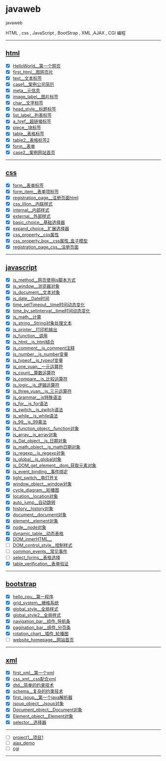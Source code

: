 <!--
 * @由于个人水平有限, 难免有些错误, 还请指点:  
 * @Author: cpu_code
 * @Date: 2020-08-11 11:41:14
 * @LastEditTime: 2020-10-24 16:03:29
 * @FilePath: \web\README.md
 * @Gitee: [https://gitee.com/cpu_code](https://gitee.com/cpu_code)
 * @Github: [https://github.com/CPU-Code](https://github.com/CPU-Code)
 * @CSDN: [https://blog.csdn.net/qq_44226094](https://blog.csdn.net/qq_44226094)
 * @Gitbook: [https://923992029.gitbook.io/cpucode/](https://923992029.gitbook.io/cpucode/)
-->

# javaweb

javaweb

HTML , css , JavaScript , BootStrap , XML ,AJAX , CGI 编程

----------------

## [html](html)

- [x] [HelloWorld__第一个网页](html/helloworld/helloworld.html)
- [x] [first_html__图网页片](html/first_html/first_html.html)
- [x] [text__文本标签](html/text/text.html)
- [x] [case1__案例公司简历](html/case1/case1.html)
- [x] [meta__元信息](html/meta/meta.html)
- [x] [image_label__图片标签](html/image_label/image_label.html)
- [x] [char__文字标签](html/char/char.html)
- [x] [head_style__标题标签](html/head_style/head_style.html)
- [x] [list_label__列表标签](html/list_label/list_label.html)
- [x] [a_href__超链接标签](html/a_href/a_href.html)
- [x] [piece__块标签](html/piece/piece.html)
- [x] [table__表格标签](html/table/table.html)
- [x] [table2__表格标签2](html/table2/table2.html)
- [x] [form__表单](html/form/form.html)
- [x] [case2__案例网站首页](html/case2/case2.html)

---------------

## [css](css)

- [x] [form__表单标签](css/form/form.html)
- [x] [form_item__表单项标签](css/form_item/form_item.html)
- [x] [registration_page__注册页面html](css/registration_page/registration_page.html)
- [x] [css_lilion__内联样式](css/css_lilion/css_lilion.html)
- [x] [internal__内部样式](css/internal/internal.html)
- [x] [external__外部样式](css/external/external.html)
- [x] [basic_choice__基础选择器](css/basic_choice/basic_choice.html)
- [x] [expand_choice__扩展选择器](css/expand_choice/expand_choice.html)
- [x] [css_property__css属性](css/css_property/css_property.html)
- [x] [css_property_box__css属性_盒子模型](css/css_property_box/css_property_box.html)
- [x] [registration_page_css__注册页面](css/registration_page_css/registration_page_css.html)

---------------

## [javascript](javascript)

- [x] [js_method__网页使用js脚本方式](javascript/js_method)
- [x] [js_window__浏览器对象](javascript/js_window)
- [x] [js_document__文本对象](javascript/js_document)
- [x] [js_date__Date时间](javascript/js_date)
- [x] [time_setTimeout__time时间动态变化](javascript/time_setTimeout)
- [x] [time_by_setinterval__time时间动态变化](javascript/time_by_setinterval)
- [x] [js_math__计算](javascript/js_math)
- [x] [js_string__String对象处理文本](javascript/js_string)
- [x] [js_printer__打印机输出](javascript/js_printer)
- [x] [js_function__调用](javascript/js_function)
- [x] [js_html__js_html结合](javascript/js_html/js_html.html)
- [x] [js_comment__js_comment注释](javascript/js_comment/js_comment.html)
- [x] [js_number__js_number变量](javascript/js_number/js_number.html)
- [x] [js_typeof__js_typeof变量](javascript/js_typeof/js_typeof.html)
- [x] [js_one_yuan__一元运算符](javascript/js_one_yuan/js_one_yuan.html)
- [x] [js_count__算数运算符](javascript/js_count/js_count.html)
- [x] [js_compare__js_比较运算符](javascript/js_compare/js_compare.html)
- [x] [js_logic__js_逻辑运算符](javascript/js_logic/js_logic.html)
- [x] [js_three_yuan__js_三元运算符](javascript/js_three_yuan/js_three_yuan.html)
- [x] [js_grammar__js特殊语法](javascript/js_grammar/js_grammar.html)
- [x] [js_for__js_for语法](javascript/js_for/js_for.html)
- [x] [js_switch__js_switch语法](javascript/js_switch/js_switch.html)
- [x] [js_while__js_while语法](javascript/js_while/js_while.html)
- [x] [js_99__js_99乘法](javascript/js_99/js_99.html)
- [x] [js_function_object__function对象](javascript/js_function_object/js_function_object.html)
- [x] [js_array__js_array对象](javascript/js_array/js_array.html)
- [x] [js_Dat_object__js_日期对象](javascript/js_Dat_objecte/js_Dat_objecte.html)
- [x] [js_math_object__js_math日期对象](javascript/js_js_math_objectmath/js_math_object.html)
- [x] [js_regexp__js_regexp对象](javascript/js_regexp/js_regexp.html)
- [x] [js_global__js_global对象](javascript/js_global/js_global.html)
- [x] [js_DOM_get_element__dom_获取元素对象](javascript/js_DOM_get_element/js_DOM_get_element.html)
- [x] [js_event_binding__事件绑定](javascript/js_event_binding/js_event_binding.html)
- [x] [light_switch__电灯开关](javascript/light_switch/light_switch.html)
- [x] [window_object__window对象](javascript/window_object/window_object.html)
- [x] [cycle_diagram__轮播图](javascript/cycle_diagram/cycle_diagram.html)
- [x] [location__location对象](javascript/location/location.html)
- [x] [auto_jump__自动跳转](javascript/auto_jump/auto_jump.html)
- [x] [history__history对象](javascript/history/history.html)
- [x] [document__document对象](javascript/document/document.html)
- [x] [element__element对象](javascript/element/element.html)
- [x] [node__node对象](javascript/node/node.html)
- [x] [dynamic_table__动态表格](javascript/dynamic_table/dynamic_table.html)
- [x] [DOM_innerHTML__](javascript/DOM_innerHTML/DOM_innerHTML.html)
- [ ] [DOM_control_style__控制样式](javascript/DOM_control_style/DOM_control_style.html)
- [ ] [common_events__常见事件](javascript/common_events/common_events.html)
- [ ] [select_forms__表格选择](javascript/select_forms/select_forms.html)
- [x] [table_verification__表单验证](javascript/table_verification/table_verification.html)

-------------

## [bootstrap](bootstrap)

- [x] [hello_cpu__第一程序](bootstrap/hello_cpu/hello_cpu.html)
- [x] [grid_system__栅格系统](bootstrap/grid_system/grid_system.html)
- [x] [global_style__全局样式](bootstrap/global_style/global_style.html)
- [x] [global_style2__全局样式](bootstrap/global_style2/global_style2.html)
- [x] [navigation_bar__组件_导航条](bootstrap/navigation_bar/navigation_bar.html)
- [x] [pagination_bar__组件_分页条](bootstrap/pagination_bar/pagination_bar.html)
- [x] [rotation_chart__插件_轮播图](bootstrap/rotation_chart/rotation_chart.html)
- [ ] [website_homepage__网站首页](bootstrap/website_homepage/website_homepage.html)

----------------

## [xml](xml)

- [x] [first_xml__第一个xml](xml/first_xml/first_xml.xml)
- [x] [css_xml__css配合xml](xml/css_xml/css_xml.xml)
- [x] [dtd__简单的约束技术](xml/dtd/dtd.xml)
- [x] [schema__复杂的约束技术](xml/schema/schema.xml)
- [x] [first_jsoup__第一个java解析器](xml/jsoup/src/first_jsoup.java)
- [x] [jsoup_object__Jsoup对象](xml/jsoup/src/jsoup_object.java)
- [x] [Document_object__Document对象](xml/jsoup/src/Document_object.java)
- [x] [Element_object__Element对象](xml/jsoup/src/Element_object.java)
- [x] [selector__选择器](xml/jsoup/src/selector.java)

------

- [ ] [project1__项目1](project1)
- [ ] [ajax_demo](ajax_demo)
- [ ] [cgi](cgi)

----------------
